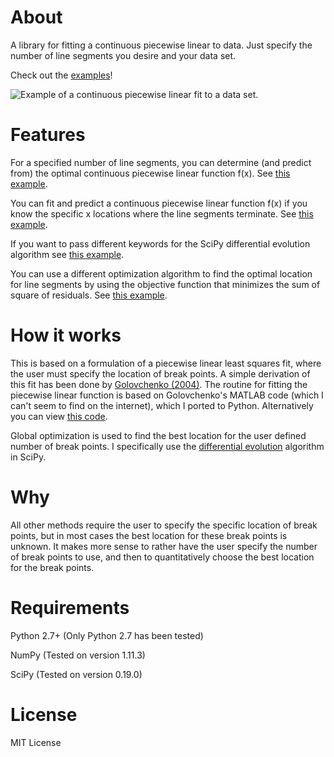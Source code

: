 # About
A library for fitting a continuous piecewise linear to data. Just specify the number of line segments you desire and your data set.

Check out the [examples](https://github.com/cjekel/piecewiseLinearFitPython/tree/master/examples)!

![Example of a continuous piecewise linear fit to a data set.](https://github.com/cjekel/piecewiseLinearFitPython/blob/master/examples/examplePiecewiseFit.png)

# Features
For a specified number of line segments, you can determine (and predict from) the optimal continuous piecewise linear function f(x). See [this example](https://github.com/cjekel/piecewiseLinearFitPython/blob/master/examples/fitForSpecifiedNumberOfLineSegments.py).

You can fit and predict a continuous piecewise linear function f(x) if you know the specific x locations where the line segments terminate. See [this example](https://github.com/cjekel/piecewiseLinearFitPython/blob/master/examples/fitWithKnownLineSegmentLocations.py).

If you want to pass different keywords for the SciPy differential evolution algorithm see [this example](https://github.com/cjekel/piecewiseLinearFitPython/blob/master/examples/fitForSpecifiedNumberOfLineSegments_passDiffEvoKeywords.py).

You can use a different optimization algorithm to find the optimal location for line segments by using the objective function that minimizes the sum of square of residuals. See [this example](https://github.com/cjekel/piecewiseLinearFitPython/blob/master/examples/useCustomOptimizationRoutine.py).

# How it works
This is based on a formulation of a piecewise linear least squares fit, where the user must specify the location of break points. A simple derivation of this fit has been done by [Golovchenko (2004)](http://golovchenko.org/docs/ContinuousPiecewiseLinearFit.pdf). The routine for fitting the piecewise linear function is based on Golovchenko's MATLAB code (which I can't seem to find on the internet), which I ported to Python. Alternatively you can view [this code](https://www.mathworks.com/matlabcentral/fileexchange/40913-piecewise-linear-least-square-fit).

Global optimization is used to find the best location for the user defined number of break points. I specifically use the [differential evolution](https://docs.scipy.org/doc/scipy-0.17.0/reference/generated/scipy.optimize.differential_evolution.html) algorithm in SciPy.

# Why
All other methods require the user to specify the specific location of break points, but in most cases the best location for these break points is unknown. It makes more sense to rather have the user specify the number of break points to use, and then to quantitatively choose the best location for the break points.

# Requirements
Python 2.7+ (Only Python 2.7 has been tested)

NumPy (Tested on version 1.11.3)

SciPy (Tested on version 0.19.0)

# License
MIT License
